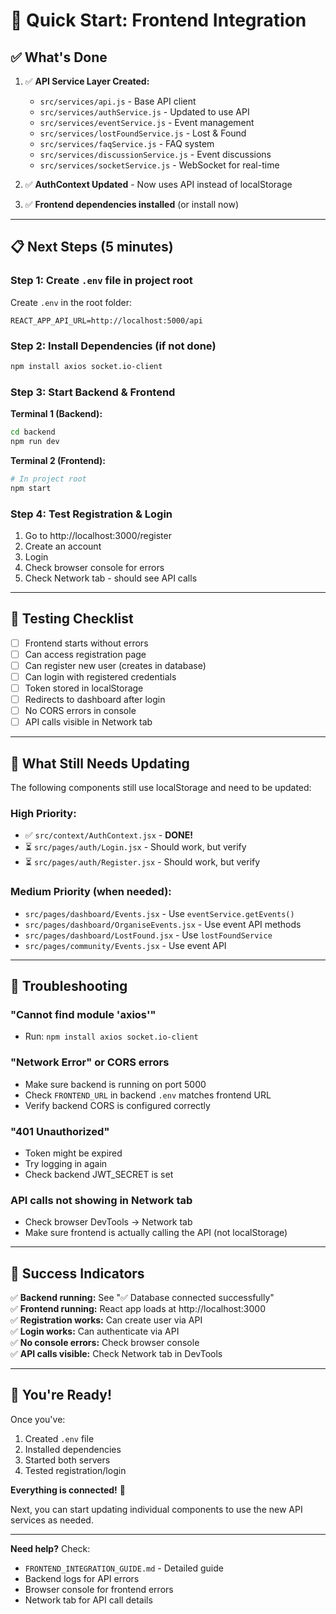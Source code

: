 # 🚀 Quick Start: Frontend Integration

## ✅ What's Done

1. ✅ **API Service Layer Created:**
   - `src/services/api.js` - Base API client
   - `src/services/authService.js` - Updated to use API
   - `src/services/eventService.js` - Event management
   - `src/services/lostFoundService.js` - Lost & Found
   - `src/services/faqService.js` - FAQ system
   - `src/services/discussionService.js` - Event discussions
   - `src/services/socketService.js` - WebSocket for real-time

2. ✅ **AuthContext Updated** - Now uses API instead of localStorage

3. ✅ **Frontend dependencies installed** (or install now)

---

## 📋 Next Steps (5 minutes)

### Step 1: Create `.env` file in project root

Create `.env` in the root folder:
```env
REACT_APP_API_URL=http://localhost:5000/api
```

### Step 2: Install Dependencies (if not done)

```bash
npm install axios socket.io-client
```

### Step 3: Start Backend & Frontend

**Terminal 1 (Backend):**
```bash
cd backend
npm run dev
```

**Terminal 2 (Frontend):**
```bash
# In project root
npm start
```

### Step 4: Test Registration & Login

1. Go to http://localhost:3000/register
2. Create an account
3. Login
4. Check browser console for errors
5. Check Network tab - should see API calls

---

## 🧪 Testing Checklist

- [ ] Frontend starts without errors
- [ ] Can access registration page
- [ ] Can register new user (creates in database)
- [ ] Can login with registered credentials
- [ ] Token stored in localStorage
- [ ] Redirects to dashboard after login
- [ ] No CORS errors in console
- [ ] API calls visible in Network tab

---

## 📝 What Still Needs Updating

The following components still use localStorage and need to be updated:

### High Priority:
- ✅ `src/context/AuthContext.jsx` - **DONE!**
- ⏳ `src/pages/auth/Login.jsx` - Should work, but verify
- ⏳ `src/pages/auth/Register.jsx` - Should work, but verify

### Medium Priority (when needed):
- `src/pages/dashboard/Events.jsx` - Use `eventService.getEvents()`
- `src/pages/dashboard/OrganiseEvents.jsx` - Use event API methods
- `src/pages/dashboard/LostFound.jsx` - Use `lostFoundService`
- `src/pages/community/Events.jsx` - Use event API

---

## 🔧 Troubleshooting

### "Cannot find module 'axios'"
- Run: `npm install axios socket.io-client`

### "Network Error" or CORS errors
- Make sure backend is running on port 5000
- Check `FRONTEND_URL` in backend `.env` matches frontend URL
- Verify backend CORS is configured correctly

### "401 Unauthorized"
- Token might be expired
- Try logging in again
- Check backend JWT_SECRET is set

### API calls not showing in Network tab
- Check browser DevTools → Network tab
- Make sure frontend is actually calling the API (not localStorage)

---

## 🎯 Success Indicators

✅ **Backend running:** See "✅ Database connected successfully"  
✅ **Frontend running:** React app loads at http://localhost:3000  
✅ **Registration works:** Can create user via API  
✅ **Login works:** Can authenticate via API  
✅ **No console errors:** Check browser console  
✅ **API calls visible:** Check Network tab in DevTools  

---

## 🚀 You're Ready!

Once you've:
1. Created `.env` file
2. Installed dependencies
3. Started both servers
4. Tested registration/login

**Everything is connected!** 🎉

Next, you can start updating individual components to use the new API services as needed.

---

**Need help?** Check:
- `FRONTEND_INTEGRATION_GUIDE.md` - Detailed guide
- Backend logs for API errors
- Browser console for frontend errors
- Network tab for API call details

